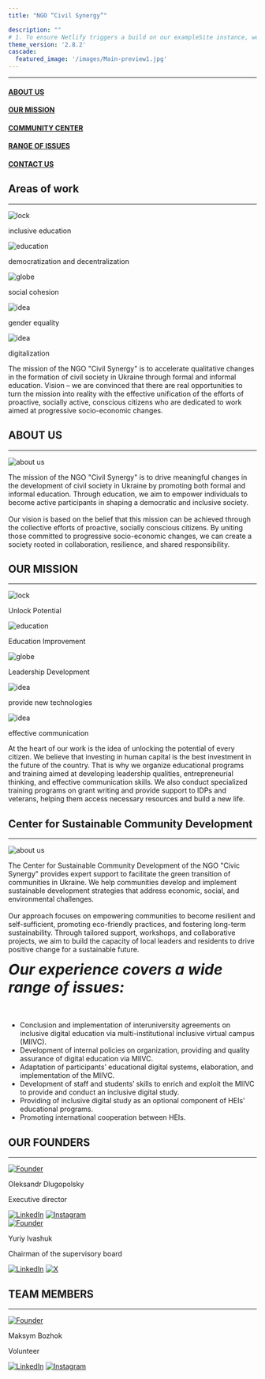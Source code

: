 ```yaml
---
title: "NGO “Civil Synergy”"

description: ""
# 1. To ensure Netlify triggers a build on our exampleSite instance, we need to change a file in the exampleSite directory.
theme_version: '2.8.2'
cascade:
  featured_image: '/images/Main-preview1.jpg'
---
```

<hr class="main-hr">
<div class="main-head"><h4 class="main-head-h4"><a href="#about-us-link" class="main-link">ABOUT US</a></h4><h4 class="main-head-h4"><a href="#our-mission-link" class="main-link">OUR MISSION</a></h4><h4 class="main-head-h4"><a href="#community-center-link" class="main-link">COMMUNITY CENTER</a></h4><h4 class="main-head-h4"><a href="#issues-link" class="main-link">RANGE OF ISSUES</a></h4><h4 class="main-head-h4"><a href="#footer-link" class="main-link">CONTACT US</a></h4></div>

  <article>
          <div>
            <h1 class="blockTitle">Areas of work</h1>
            <hr class="separator"/>
            <div class="blockContent" style="flex-direction: column;">
              <div class="images">
                <div id="logoContent">
                  <img src="images/Icons/education.png" alt="lock" class="main-images">
                  <p>
                    inclusive education
                  </p>
                </div>
                <div id="logoContent">
                  <img src="images/Icons/decentralization.png" alt="education" class="main-images">
                  <p>
                    democratization and decentralization
                  </p>
                </div>
                <div id="logoContent">
                  <img src="images/Icons/social behavior.png" alt="globe" class="main-images">
                  <p>
                    social cohesion
                  </p>
                </div>
                <div id="logoContent">
                  <img src="images/Icons/gender.png" alt="idea" class="main-images">
                  <p>
                    gender equality
                  </p>
                </div>
                <div id="logoContent">
                  <img src="images/Icons/digitalization.png" alt="idea" class="main-images">
                  <p>
                    digitalization
                  </p>
                </div>
              </div>
              <p class="paragraph">The mission of the NGO "Civil Synergy" is to accelerate qualitative changes in the formation of civil society in Ukraine through formal and informal education. Vision – we are convinced that there are real opportunities to turn the mission into reality with the effective unification of the efforts of proactive, socially active, conscious citizens who are dedicated to work aimed at progressive socio-economic changes. 
              </p>
            </div>
            <h1 class="blockTitle" id="about-us-link">ABOUT US</h1>
            <hr class="separator"/>
            <div class="blockContent">
              <div class="imageContainer">
                <img src="images/about us.png" id="aboutUsImage" alt="about us"/>
              </div>
              <p class="paragraph">
                The mission of the NGO "Civil Synergy" is to drive meaningful changes in the development of civil society in Ukraine by promoting both formal and informal education. Through education, we aim to empower individuals to become active participants in shaping a democratic and inclusive society.<br/><br/>
                Our vision is based on the belief that this mission can be achieved through the collective efforts of proactive, socially conscious citizens. By uniting those committed to progressive socio-economic changes, we can create a society rooted in collaboration, resilience, and shared responsibility.<br/>
              </p>
            </div>
            <h1 class="blockTitle" id="our-mission-link">OUR MISSION</h1>
            <hr class="separator"/>
            <div class="blockContent" style="flex-direction: column;">
              <div class="images">
                <div id="logoContent">
                  <img src="images/Icons/lock.png" alt="lock">
                  <p>
                    Unlock Potential 
                  </p>
                </div>
                <div id="logoContent">
                  <img src="images/Icons/education.png" alt="education">
                  <p>
                    Education Improvement
                  </p>
                </div>
                <div id="logoContent">
                  <img src="images/Icons/globe.png" alt="globe">
                  <p>
                    Leadership Development
                  </p>
                </div>
                <div id="logoContent">
                  <img src="images/Icons/lamp.png" alt="idea">
                  <p>
                    provide new technologies
                  </p>
                </div>
                <div id="logoContent">
                  <img src="images/Icons/path.png" alt="idea">
                  <p>
                    effective communication
                  </p>
                </div>
              </div>
              <p class="paragraph">At the heart of our work is the idea of unlocking the potential of every citizen.
                 We believe that investing in human capital is the best investment in the future of the country. 
                 That is why we organize educational programs and training aimed at developing leadership qualities, 
                 entrepreneurial thinking, and effective communication skills. We also conduct specialized training programs
                  on grant writing and provide support to IDPs and veterans, helping them access necessary resources and build a new life. 
              </p>
            </div>
            <h1 class="blockTitle" id="community-center-link">Center for Sustainable Community Development </h1>
            <hr class="separator"/>
              <div class="blockContent">
                <div class="imageContainer">
                  <img src="images/team work.jpg" id="aboutUsImage" alt="about us"/>
                </div>
                <p class="paragraph">
                The Center for Sustainable Community Development of the NGO "Civic Synergy" provides expert support to facilitate the green transition of communities in Ukraine. We help communities develop and implement sustainable development strategies that address economic, social, and environmental challenges.<br/><br/>
                Our approach focuses on empowering communities to become resilient and self-sufficient, promoting eco-friendly practices, and fostering long-term sustainability. Through tailored support, workshops, and collaborative projects, we aim to build the capacity of local leaders and residents to drive positive change for a sustainable future.
                </p>
              </div>
              <h5 class="blockTitle" style=" text-align: left; font-size:30px; margin-top:0px;" id="issues-link">Our experience covers a wide range of issues: </h5>
              <div class="blockContent">
                <ul class="main-content-list">
                  <li>Conclusion and implementation of interuniversity agreements on inclusive digital education via multi-institutional inclusive virtual campus (MIIVC).</li>
                  <li>Development of internal policies on organization, providing and quality assurance of digital education via MIIVC.</li>
                  <li>Adaptation of participants’ educational digital systems, elaboration, and implementation of the MIIVC.</li>
                  <li>Development of staff and students’ skills to enrich and exploit the MIIVC to provide and conduct an inclusive digital study.</li>
                  <li>Providing of inclusive digital study as an optional component of HEIs’ educational programs.</li>
                  <li>Promoting international cooperation between HEIs.</li>
                </ul>
              </div>
              <h1 class="blockTitle" id="community-center-link">OUR FOUNDERS</h1>
              <hr class="separator"/>
              <div class="teamMemberBoard" >
               <div id="teamMemberBlockContent">
                  <a href="/cvs/Founders/Europass Dluhopolskyi.pdf" target="blank">
                    <img src="/images/Team/Founders/Oleksandr Dlugopolsky.jpg" class="teamMemberCVPhoto" alt="Founder"/>
                  </a>
                  <p id="MemberName">Oleksandr Dlugopolsky</p>
                  <p id="MemberPosition">Executive director</p>
                  <div id="memberSocialMedia">
                  <a href="" target="blank"><img src="/images/SocialMediaIcons/linkedIn.png" id="socialMediaIcon" alt="LinkedIn"/></a>
                  <a href="" target="blank"><img src="/images/SocialMediaIcons/instagram.png" id="socialMediaIcon" alt="Instagram"/></a>
                  </div>
               </div>
               <div id="teamMemberBlockContent">
                  <a href="">
                    <img src="/images/Team/Founders/Yuriy Ivashuk.jpg" class="teamMemberCVPhoto" alt="Founder"/>
                  </a>
                  <p id="MemberName">Yuriy Ivashuk</p>
                  <p id="MemberPosition">Chairman of the supervisory board</p>
                  <div id="memberSocialMedia">
                  <a href="" target="blank"><img src="/images/SocialMediaIcons/linkedIn.png" id="socialMediaIcon" alt="LinkedIn"/></a>
                  <a href="" target="blank"><img src="/images/SocialMediaIcons/X.png" id="socialMediaIcon" alt="X"/></a>
                  </div>
               </div>
              </div>
              <h1 class="blockTitle" id="community-center-link">TEAM MEMBERS</h1>
              <hr class="separator"/>
              <div class="teamMemberBoard" >
               <div id="teamMemberBlockContent">
                  <a href="/cvs/Volunteers/Maksym Bozhok.pdf" target="blank">
                    <img src="/images/Team/Members/Maksym Bozhok.png" class="teamMemberCVPhoto" alt="Founder"/>
                  </a>
                  <p id="MemberName">Maksym Bozhok</p>
                  <p id="MemberPosition">Volunteer</p>
                  <div id="memberSocialMedia">
                  <a href="" target="blank"><img src="/images/SocialMediaIcons/telegram.png" id="socialMediaIcon" alt="LinkedIn"/></a>
                  <a href="" target="blank"><img src="/images/SocialMediaIcons/instagram.png" id="socialMediaIcon" alt="Instagram"/></a>
                  </div>
               </div>
              </div>
          </div>

  </article>
